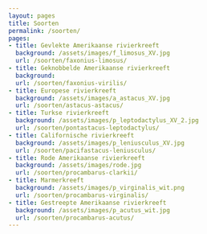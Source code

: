 ```yaml
---
layout: pages
title: Soorten
permalink: /soorten/
pages:
- title: Gevlekte Amerikaanse rivierkreeft
  background: /assets/images/f_limosus_XV.jpg
  url: /soorten/faxonius-limosus/
- title: Geknobbelde Amerikaanse rivierkreeft
  background: 
  url: /soorten/faxonius-virilis/
- title: Europese rivierkreeft
  background: /assets/images/a_astacus_XV.jpg
  url: /soorten/astacus-astacus/
- title: Turkse rivierkreeft
  background: /assets/images/p_leptodactylus_XV_2.jpg
  url: /soorten/pontastacus-leptodactylus/
- title: Californische rivierkreeft
  background: /assets/images/p_leniusculus_XV.jpg
  url: /soorten/pacifastacus-leniusculus/
- title: Rode Amerikaanse rivierkreeft
  background: /assets/images/rode.jpg
  url: /soorten/procambarus-clarkii/
- title: Marmerkreeft
  background: /assets/images/p_virginalis_wit.png
  url: /soorten/procambarus-virginalis/
- title: Gestreepte Amerikaanse rivierkreeft
  background: /assets/images/p_acutus_wit.jpg
  url: /soorten/procambarus-acutus/
---
```

